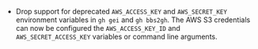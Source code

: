 
- Drop support for deprecated `AWS_ACCESS_KEY` and `AWS_SECRET_KEY` environment variables in `gh gei` and `gh bbs2gh`. The AWS S3 credentials can now be configured the `AWS_ACCESS_KEY_ID` and `AWS_SECRET_ACCESS_KEY` variables or command line arguments.